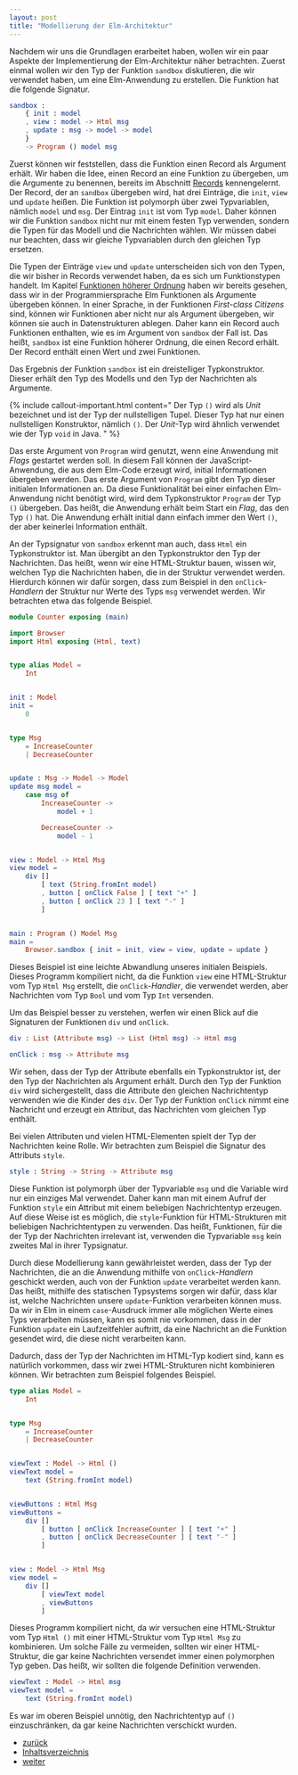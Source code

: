 ```yaml
---
layout: post
title: "Modellierung der Elm-Architektur"
---
```


Nachdem wir uns die Grundlagen erarbeitet haben, wollen wir ein paar Aspekte der Implementierung der Elm-Architektur näher betrachten.
Zuerst einmal wollen wir den Typ der Funktion `sandbox` diskutieren, die wir verwendet haben, um eine Elm-Anwendung zu erstellen.
Die Funktion hat die folgende Signatur.

```elm
sandbox :
    { init : model
    , view : model -> Html msg
    , update : msg -> model -> model
    }
    -> Program () model msg
```

Zuerst können wir feststellen, dass die Funktion einen Record als Argument erhält.
Wir haben die Idee, einen Record an eine Funktion zu übergeben, um die Argumente zu benennen, bereits im Abschnitt [Records](basics.md#records) kennengelernt.
Der Record, der an `sandbox` übergeben wird, hat drei Einträge, die `init`, `view` und `update` heißen.
Die Funktion ist polymorph über zwei Typvariablen, nämlich `model` und `msg`.
Der Eintrag `init` ist vom Typ `model`.
Daher können wir die Funktion `sandbox` nicht nur mit einem festen Typ verwenden, sondern die Typen für das Modell und die Nachrichten wählen.
Wir müssen dabei nur beachten, dass wir gleiche Typvariablen durch den gleichen Typ ersetzen.

Die Typen der Einträge `view` und `update` unterscheiden sich von den Typen, die wir bisher in Records verwendet haben, da es sich um Funktionstypen handelt.
Im Kapitel [Funktionen höherer Ordnung](higher-order.md) haben wir bereits gesehen, dass wir in der Programmiersprache Elm Funktionen als Argumente übergeben können.
In einer Sprache, in der Funktionen *First-class Citizens* sind, können wir Funktionen aber nicht nur als Argument übergeben, wir können sie auch in Datenstrukturen ablegen.
Daher kann ein Record auch Funktionen enthalten, wie es im Argument von `sandbox` der Fall ist.
Das heißt, `sandbox` ist eine Funktion höherer Ordnung, die einen Record erhält.
Der Record enthält einen Wert und zwei Funktionen.

Das Ergebnis der Funktion `sandbox` ist ein dreistelliger Typkonstruktor.
Dieser erhält den Typ des Modells und den Typ der Nachrichten als Argumente.

{% include callout-important.html content="
Der Typ `()` wird als *Unit* bezeichnet und ist der Typ der nullstelligen Tupel.
Dieser Typ hat nur einen nullstelligen Konstruktor, nämlich `()`.
Der *Unit*-Typ wird ähnlich verwendet wie der Typ `void` in Java.
" %}

Das erste Argument von `Program` wird genutzt, wenn eine Anwendung mit _Flags_ gestartet werden soll.
In diesem Fall können der JavaScript-Anwendung, die aus dem Elm-Code erzeugt wird, initial Informationen übergeben werden.
Das erste Argument von `Program` gibt den Typ dieser initialen Informationen an.
Da diese Funktionalität bei einer einfachen Elm-Anwendung nicht benötigt wird, wird dem Typkonstruktor `Program` der Typ `()` übergeben.
Das heißt, die Anwendung erhält beim Start ein _Flag_, das den Typ `()` hat.
Die Anwendung erhält initial dann einfach immer den Wert `()`, der aber keinerlei Information enthält.

An der Typsignatur von `sandbox` erkennt man auch, dass `Html` ein Typkonstruktor ist.
Man übergibt an den Typkonstruktor den Typ der Nachrichten.
Das heißt, wenn wir eine HTML-Struktur bauen, wissen wir, welchen Typ die Nachrichten haben, die in der Struktur verwendet werden.
Hierdurch können wir dafür sorgen, dass zum Beispiel in den `onClick`-*Handlern* der Struktur nur Werte des Typs `msg` verwendet werden.
Wir betrachten etwa das folgende Beispiel.

``` elm
module Counter exposing (main)

import Browser
import Html exposing (Html, text)


type alias Model =
    Int


init : Model
init =
    0


type Msg
    = IncreaseCounter
    | DecreaseCounter


update : Msg -> Model -> Model
update msg model =
    case msg of
        IncreaseCounter ->
            model + 1

        DecreaseCounter ->
            model - 1


view : Model -> Html Msg
view model =
    div []
        [ text (String.fromInt model)
        , button [ onClick False ] [ text "+" ]
        , button [ onClick 23 ] [ text "-" ]
        ]


main : Program () Model Msg
main =
    Browser.sandbox { init = init, view = view, update = update }
```

Dieses Beispiel ist eine leichte Abwandlung unseres initialen Beispiels.
Dieses Programm kompiliert nicht, da die Funktion `view` eine HTML-Struktur vom Typ `Html Msg` erstellt, die `onClick`-*Handler*, die verwendet werden, aber Nachrichten vom Typ `Bool` und vom Typ `Int` versenden.

Um das Beispiel besser zu verstehen, werfen wir einen Blick auf die Signaturen der Funktionen `div` und `onClick`.

``` elm
div : List (Attribute msg) -> List (Html msg) -> Html msg

onClick : msg -> Attribute msg
```

Wir sehen, dass der Typ der Attribute ebenfalls ein Typkonstruktor ist, der den Typ der Nachrichten als Argument erhält.
Durch den Typ der Funktion `div` wird sichergestellt, dass die Attribute den gleichen Nachrichtentyp verwenden wie die Kinder des `div`.
Der Typ der Funktion `onClick` nimmt eine Nachricht und erzeugt ein Attribut, das Nachrichten vom gleichen Typ enthält.

Bei vielen Attributen und vielen HTML-Elementen spielt der Typ der Nachrichten keine Rolle.
Wir betrachten zum Beispiel die Signatur des Attributs `style`.

``` elm
style : String -> String -> Attribute msg
```

Diese Funktion ist polymorph über der Typvariable `msg` und die Variable wird nur ein einziges Mal verwendet.
Daher kann man mit einem Aufruf der Funktion `style` ein Attribut mit einem beliebigen Nachrichtentyp erzeugen.
Auf diese Weise ist es möglich, die `style`-Funktion für HTML-Strukturen mit beliebigen Nachrichtentypen zu verwenden.
Das heißt, Funktionen, für die der Typ der Nachrichten irrelevant ist, verwenden die Typvariable `msg` kein zweites Mal in ihrer Typsignatur.

Durch diese Modellierung kann gewährleistet werden, dass der Typ der Nachrichten, die an die Anwendung mithilfe von `onClick`-*Handlern* geschickt werden, auch von der Funktion `update` verarbeitet werden kann.
Das heißt, mithilfe des statischen Typsystems sorgen wir dafür, dass klar ist, welche Nachrichten unsere `update`-Funktion verarbeiten können muss.
Da wir in Elm in einem `case`-Ausdruck immer alle möglichen Werte eines Typs verarbeiten müssen, kann es somit nie vorkommen, dass in der Funktion `update` ein Laufzeitfehler auftritt, da eine Nachricht an die Funktion gesendet wird, die diese nicht verarbeiten kann.

Dadurch, dass der Typ der Nachrichten im HTML-Typ kodiert sind, kann es natürlich vorkommen, dass wir zwei HTML-Strukturen nicht kombinieren können.
Wir betrachten zum Beispiel folgendes Beispiel.

```elm
type alias Model =
    Int


type Msg
    = IncreaseCounter
    | DecreaseCounter


viewText : Model -> Html ()
viewText model =
    text (String.fromInt model)


viewButtons : Html Msg
viewButtons =
    div []
        [ button [ onClick IncreaseCounter ] [ text "+" ]
        , button [ onClick DecreaseCounter ] [ text "-" ]
        ]


view : Model -> Html Msg
view model =
    div []
        [ viewText model
        , viewButtons
        ]
```

Dieses Programm kompiliert nicht, da wir versuchen eine HTML-Struktur vom Typ `Html ()` mit einer HTML-Struktur vom Typ `Html Msg` zu kombinieren.
Um solche Fälle zu vermeiden, sollten wir einer HTML-Struktur, die gar keine Nachrichten versendet immer einen polymorphen Typ geben.
Das heißt, wir sollten die folgende Definition verwenden.

```elm
viewText : Model -> Html msg
viewText model =
    text (String.fromInt model)
```

Es war im oberen Beispiel unnötig, den Nachrichtentyp auf `()` einzuschränken, da gar keine Nachrichten verschickt wurden.

<!--
Wir nehmen einmal an, wie wollen unsere einfache Zähleranwendung noch um die Möglichkeit erweitern, Einstellungen vorzunehmen.
Mithilfe einer Checkbox können wir auswählen, ob der Zähler rückwärts oder vorwärts zählen soll.

```elm
type Direction
    = Forward
    | Backward


type Settings =
    { direction : Direction }


viewSettings : Settings -> Html Direction
viewSettings settings =
    div []
        [ input
            [ id "direction"
            , type_ "checkbox"
            , checked (settings.direction == Forward)
            , onCheck
                (\b ->
                    if b then
                        Forward
                    else
                        Backward
                )
            ]
            []
        , label [ for "direction" ] [ text "Richtung" ]
        ]
```

Wir möchten nun unsere Definition in unserer `view`-Funktion nutzen.
Die folgende Definition verursacht allerdings einen Typfehler.

```
view : Model -> Html Msg
view model =
    div []
        [ viewText model
        , viewButtons
        , viewSettings model.settings
        ]
```

Die Funktion `viewSettings` liefert als Ergebnis einen Wert vom Typ `Html Direction`, die Konstante `viewButtons` hat aber den Typ `Html Msg`.

```elm
type Msg
    = UpdateCounter Direction
    |
```
-->

<div class="nav">
    <ul class="nav-row">
        <li class="nav-item nav-left"><a href="functional-abstractions.html">zurück</a></li>
        <li class="nav-item nav-center"><a href="index.html">Inhaltsverzeichnis</a></li>
        <li class="nav-item nav-right"><a href="design.html">weiter</a></li>
    </ul>
</div>

